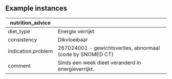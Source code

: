 ## Example instances

| nutrition_advice      |                   |
|-----------------------|-------------------|
| diet_type             | Energie verrijkt  |
| consistency           | Dikvloeibaar |
| indication.problem    | 267024001 - gewichtsverlies, abnormaal (code by SNOMED CT) |
| comment               | Sinds een week dieet veranderd in energieverrijkt. |



